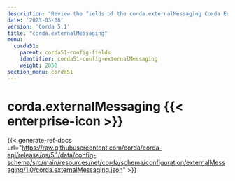 ```yaml
---
description: "Review the fields of the corda.externalMessaging Corda Enterprise configuration section."
date: '2023-03-08'
version: 'Corda 5.1'
title: "corda.externalMessaging"
menu:
  corda51:
    parent: corda51-config-fields
    identifier: corda51-config-externalMessaging
    weight: 2050
section_menu: corda51
---
```

# corda.externalMessaging {{< enterprise-icon >}}

{{< generate-ref-docs url="https://raw.githubusercontent.com/corda/corda-api/release/os/5.1/data/config-schema/src/main/resources/net/corda/schema/configuration/externalMessaging/1.0/corda.externalMessaging.json" >}}
